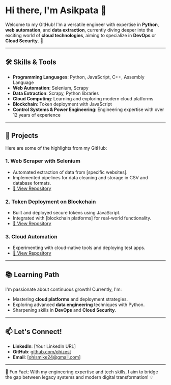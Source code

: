 # Hi there, I'm Asikpata 👋

Welcome to my GitHub! I'm a versatile engineer with expertise in **Python**, **web automation**, and **data extraction**, currently diving deeper into the exciting world of **cloud technologies**, aiming to specialize in **DevOps** or **Cloud Security**. 🚀

---

## 🛠 Skills & Tools
- **Programming Languages**: Python, JavaScript, C++, Assembly Language
- **Web Automation**: Selenium, Scrapy
- **Data Extraction**: Scrapy, Python libraries
- **Cloud Computing**: Learning and exploring modern cloud platforms
- **Blockchain**: Token deployment with JavaScript
- **Control Systems & Power Engineering**: Engineering expertise with over 12 years of experience

---

## 📂 Projects
Here are some of the highlights from my GitHub:
### 1. **Web Scraper with Selenium**
   - Automated extraction of data from [specific websites].
   - Implemented pipelines for data cleaning and storage in CSV and database formats.
   - [🔗 View Repository](https://github.com/ohizest/scrape-companyname-website)

### 2. **Token Deployment on Blockchain**
   - Built and deployed secure tokens using JavaScript.
   - Integrated with [blockchain platforms] for real-world functionality.
   - [🔗 View Repository](https://github.com/ohizest/deploy-contract)

### 3. **Cloud Automation**
   - Experimenting with cloud-native tools and deploying test apps.
   - [🔗 View Repository](https://github.com/ohizest)

---

## 📚 Learning Path
I'm passionate about continuous growth! Currently, I'm:
- Mastering **cloud platforms** and deployment strategies.
- Exploring advanced **data engineering** techniques with Python.
- Sharpening skills in **DevOps** and **Cloud Security**.

---

## 📫 Let's Connect!
- **LinkedIn**: [Your LinkedIn URL]
- **GitHub**: [github.com/ohizest](https://github.com/ohizest)
- **Email**: [ohismike24@gmail.com]

---

📌 Fun Fact: With my engineering expertise and tech skills, I aim to bridge the gap between legacy systems and modern digital transformation! 💡

